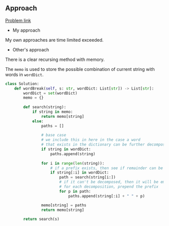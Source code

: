 ## Approach

[Problem link](https://leetcode.com/problems/word-break-ii/)

- My approach

My own approaches are time limited exceeded.

- Other's approach

There is a clear recursing method with memory.

The `memo` is used to store the possible combination of current string with words in `wordDict`.

```python
class Solution:
    def wordBreak(self, s: str, wordDict: List[str]) -> List[str]:
        wordDict = set(wordDict)
        memo = {}
        
        def search(string):
            if string in memo:
                return memo[string]
            else:
                paths = []
                
                # base case
                # we include this in here in the case a word
                # that exists in the dictionary can be further decomposed
                if string in wordDict:
                    paths.append(string)
                
                for i in range(len(string)):
                    # if a prefix exists, then see if remainder can be decomposed
                    if string[:i] in wordDict:
                        path = search(string[i:])
                        # if it can't be decomposed, then it will be empty
                        # for each decomposition, prepend the prefix
                        for p in path:
                            paths.append(string[:i] + " " + p)

                memo[string] = paths
                return memo[string]
        
        return search(s)
```
